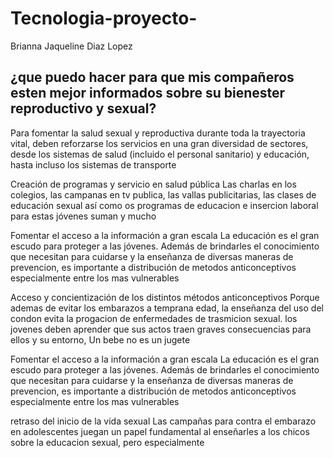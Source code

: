 # Tecnologia-proyecto-
Brianna Jaqueline Diaz Lopez 

## ¿que puedo hacer para que mis compañeros esten mejor informados sobre su bienester reproductivo y sexual?

Para fomentar la salud sexual y reproductiva durante toda la trayectoria vital, deben reforzarse los servicios en una gran diversidad de sectores, desde los sistemas de salud (incluido el personal sanitario) y educación, hasta incluso los sistemas de transporte

Creación de programas y servicio en salud pública
Las charlas en los colegios, las campanas en tv publica, las vallas publicitarias, las clases de educación sexual así
como os programas de
educacion e insercion
laboral para estas jóvenes suman y mucho

Fomentar el acceso a la información a gran escala
La educación es el gran escudo para proteger a las jóvenes. Además de brindarles el conocimiento que necesitan para cuidarse y la enseñanza de diversas
maneras de prevencion, es importante a distribución de metodos anticonceptivos
especialmente entre los mas vulnerables

Acceso y concientización de los distintos métodos
anticonceptivos
Porque ademas de evitar los
embarazos  a temprana edad, la enseñanza del uso del condon evita la progacion de enfermedades de trasmicion sexual. los jovenes 
deben aprender que sus actos
traen graves consecuencias para ellos y su entorno, Un bebe no es un jugete 

Fomentar el acceso a la información a gran escala
La educación es el gran escudo para proteger a las jóvenes. Además de brindarles el conocimiento que necesitan para cuidarse y la enseñanza de diversas
maneras de prevencion, es importante a distribución de metodos anticonceptivos
especialmente entre los mas vulnerables

retraso del inicio de
la vida sexual 
Las campañas para contra el embarazo en 
adolescentes  juegan un papel fundamental al enseñarles a los chicos sobre la educacion sexual, pero especialmente  
 
